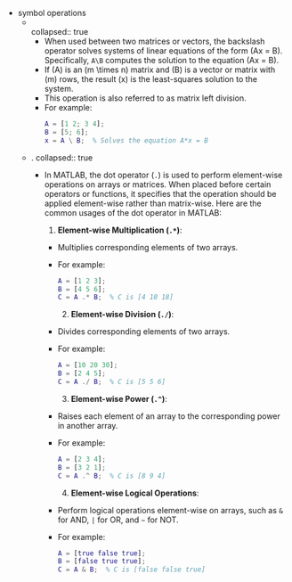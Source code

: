 - symbol operations
	- \
	  collapsed:: true
		- When used between two matrices or vectors, the backslash operator solves systems of linear equations of the form \(Ax = B\). Specifically, `A\B` computes the solution to the equation \(Ax = B\).
		- If \(A\) is an \(m \times n\) matrix and \(B\) is a vector or matrix with \(m\) rows, the result \(x\) is the least-squares solution to the system.
		- This operation is also referred to as matrix left division.
		- For example:
		  ```matlab
		  A = [1 2; 3 4];
		  B = [5; 6];
		  x = A \ B;  % Solves the equation A*x = B
		  ```
	- .
	  collapsed:: true
		- In MATLAB, the dot operator (`.`) is used to perform element-wise operations on arrays or matrices. When placed before certain operators or functions, it specifies that the operation should be applied element-wise rather than matrix-wise. Here are the common usages of the dot operator in MATLAB:
		  
		  1. **Element-wise Multiplication (`.*`)**:
			- Multiplies corresponding elements of two arrays.
			- For example:
			  ```matlab
			  A = [1 2 3];
			  B = [4 5 6];
			  C = A .* B;  % C is [4 10 18]
			  ```
			  
			  2. **Element-wise Division (`./`)**:
			- Divides corresponding elements of two arrays.
			- For example:
			  ```matlab
			  A = [10 20 30];
			  B = [2 4 5];
			  C = A ./ B;  % C is [5 5 6]
			  ```
			  
			  3. **Element-wise Power (`.^`)**:
			- Raises each element of an array to the corresponding power in another array.
			- For example:
			  ```matlab
			  A = [2 3 4];
			  B = [3 2 1];
			  C = A .^ B;  % C is [8 9 4]
			  ```
			  
			  4. **Element-wise Logical Operations**:
			- Perform logical operations element-wise on arrays, such as `&` for AND, `|` for OR, and `~` for NOT.
			- For example:
			  ```matlab
			  A = [true false true];
			  B = [false true true];
			  C = A & B;  % C is [false false true]
			  ```